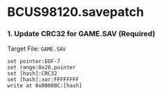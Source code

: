 # BCUS98120.savepatch

### 1. Update CRC32 for GAME.SAV (Required)

Target File: `GAME.SAV`

```
set pointer:EOF-7
set range:0x20,pointer
set [hash]:CRC32
set [hash]:xor:FFFFFFFF
write at 0x00000C:[hash]
```

